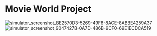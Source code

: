 # Movie World Project
![simulator_screenshot_BE2570D3-5269-49F8-8ACE-8ABBE4259A37](https://user-images.githubusercontent.com/35810894/230780387-ce9a5a88-7a48-455f-94d6-502558ed31e4.png)
![simulator_screenshot_9047427B-0A7D-486B-9CF0-69E1ECDCA519](https://user-images.githubusercontent.com/35810894/230780404-706bf880-7410-426a-a5f4-9c7c8c8be5e5.png)

